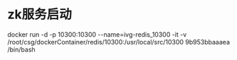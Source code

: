 # zk服务启动

docker run -d -p 10300:10300 --name=ivg-redis_10300 -it -v /root/csg/dockerContainer/redis/10300:/usr/local/src/10300 9b953bbaaaea /bin/bash